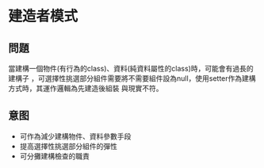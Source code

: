 建造者模式
===
問題
---
當建構一個物件(有行為的class)、資料(純資料屬性的class)時，可能會有過長的建構子
，可選擇性挑選部分組件需要將不需要組件設為null，使用setter作為建構方式時，其運作邏輯為先建造後組裝
與現實不符。

意图
---
- 可作為減少建構物件、資料參數手段
- 提高選擇性挑選部分組件的彈性
- 可分攤建構檢查的職責